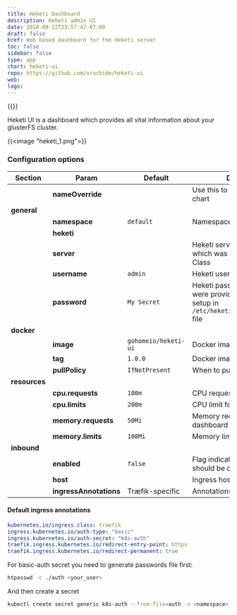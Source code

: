 ```yaml
---
title: Heketi Dashboard
description: Heketi admin UI
date: 2018-09-22T23:57:47-07:00
draft: false
bref: Web based dashboard for the Heketi server
toc: false
sidebar: false
type: app
chart: heketi-ui
repo: https://github.com/orachide/heketi-ui
web:
logo:
---
```

{{<app>}}

Heketi UI is a dashboard which provides all vital information about your
glusterFS cluster.

{{<image "heketi_1.png">}}

### Configuration options

| Section | Param | Default | Description |
|---------|-------|---------|-------------|
|| **nameOverride** || Use this to override name of the chart |
| **general** |
|| **namespace** | `default` | Namespace to install app into |
|| **heketi** |
|| **server** || Heketi server URL, the same which was used for the Storage Class |
|| **username** | `admin` | Heketi username |
|| **password** | `My Secret` | Heketi password. Those details were provided during the Heketi setup in `/etc/heketi/heketi/heketi.json` file |
| **docker** |
|| **image** | `gohomeio/heketi-ui` | Docker image |
|| **tag** | `1.0.0` | Docker image version |
|| **pullPolicy** | `IfNotPresent` | When to pull an image |
| **resources** |
|| **cpu.requests** | `100m` | CPU request for the dashboard |
|| **cpu.limits** | `200m` | CPU limit for the dashboard |
|| **memory.requests** | `50Mi` | Memory request for the dashboard |
|| **memory.limits** | `100Mi` | Memory limit for the dashboard |
| **inbound**|
|| **enabled** | `false` | Flag indicating whether ingress should be created |
|| **host** || Ingress host |
|| **ingressAnnotations** | Træfik-specific | Annotations to apply to ingress |

#### Default ingress annotations

```yaml
kubernetes.io/ingress.class: traefik
ingress.kubernetes.io/auth-type: "basic"
ingress.kubernetes.io/auth-secret: "k8s-auth"
traefik.ingress.kubernetes.io/redirect-entry-point: https
traefik.ingress.kubernetes.io/redirect-permanent: true
```

For basic-auth secret you need to generate passwords file first:

```bash
htpasswd -c ./auth <your_user>
```

And then create a secret

```bash
kubectl create secret generic k8s-auth --from-file=auth -n <namespace>
```
